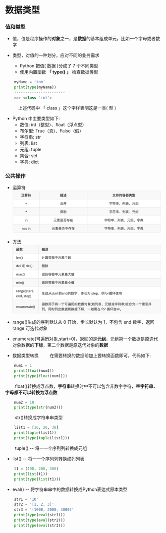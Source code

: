 # 数据类型
### 值和类型
* 值，值是程序操作的**对象**之一，是**数据**的基本组成单元，比如一个字母或者数字

* 类型，对值的一种划分，应对不同的业务需求
  * Python 把值( 数据 )分成了 7 个不同类型
  * 使用内置函数 **「 type() 」** 检查数据类型


```python
    myName = 'tom'
    print(type(myName))
    -----------------------
    >>> <class 'int'>
```
    
&emsp;&emsp;&emsp;上述代码中 「 class 」这个字样表明这是一类( 型 )
* Python 中主要类型如下:
  *  数值: int（整型）、float（浮点型）
  *  布尔型: True（真）、False（假）
  *  字符串: str
  *  列表: list
  *  元组: tuple
  *  集合: set
  *  字典: dict



### 公共操作
*  运算符
![](/assets/QQ20200802-154648@2x.png)

*  方法
![](/assets/QQ20200802-155150@2x.png)
  * range()生成的序列默认从 0 开始，步长默认为 1，不包含 end 数字，返回 range 可迭代对象
  * enumerate(可遍历对象,start=0)，返回的是**元组**，元组第一个数据是原迭代对象数据的**下标**，第二个数据是原迭代对象的**数据**
  

* 数据类型转换
&emsp;&emsp; 在需要转换的数据前加上要转换函数即可，代码如下:
 
```python
    num1 = 1 
    print(float(num1))  
    print(type(float(num1)))
```
&emsp;&emsp; float()转换成浮点数，**字符串**转换时中不可以包含非数字字符，**空字符串、字母都不可以转换为浮点数**


``` python 
    num2 = 10 
    print(type(str(num2)))
``` 
&emsp;&emsp; str()转换成字符串串类型

```python
    list1 = [10, 20, 30] 
    print(tuple(list1)) 
    print(type(tuple(list1)))
```
&emsp;&emsp;  tuple() -- 将⼀一个序列列转换成元组 
  


  * list() -- 将⼀一个序列列转换成列列表 
  
```python
    t1 = (100, 200, 300) 
    print(list(t1)) 
    print(type(list(t1)))
```  

  *  eval() -- 将字符串串中的数据转换成Python表达式原本类型 

```python
    str1 = '10'
    str2 = '[1, 2, 3]'
    str3 = '(1000, 2000, 3000)'
    print(type(eval(str1)))
    print(type(eval(str2)))
    print(type(eval(str3))) 

```







